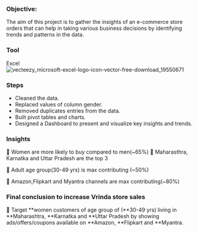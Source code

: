 ### Objective:
The aim of this project is to gather the  insights of an e-commerce store orders that can help in taking various business decisions by identifying trends and
patterns in the data.

### Tool
Excel ![vecteezy_microsoft-excel-logo-icon-vector-free-download_19550671](https://user-images.githubusercontent.com/128244199/236635095-daf50f87-9e61-4211-85f0-3ad6fe684c7e.jpg)

### Steps

- Cleaned the data.
- Replaced values of column gender.
- Removed duplicates entries from the data.
- Built pivot tables and charts.
- Designed a Dashboard to present and visualize key insights and trends.

### Insights
📍 Women are more likely to buy compared to men(~65%)
📍 Maharasthra, Karnatka and Uttar Pradesh are the top 3

📍 Adult age group(30-49 yrs) is max contributing (~50%)

📍 Amazon,Flipkart and Myantra channels are max contributing(~80%)

### Final conclusion to increase Vrinda store sales

📍 Target **women customers of age group of (**30-49 yrs) living in **Maharashtra, **Karnatka and **Uttar Pradesh by showing ads/offers/coupons available on **Amazon, **Flipkart and **Myantra.
